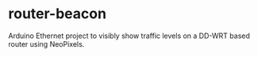 # router-beacon
Arduino Ethernet project to visibly show traffic levels on a DD-WRT based router using NeoPixels.
